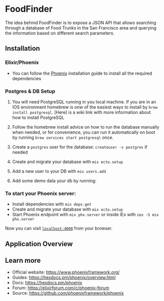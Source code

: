 # FoodFinder
The idea behind FoodFinder is to expose a JSON API  that allows searching through a database of Food Trunks in the San Francisco area and querying the information based on different search parameters. 

## Installation 

### Elixir/Phoenix
  * You can follow the [Phoenix](https://hexdocs.pm/phoenix/installation.html) installation guide to install all the required dependencies 

### Postgres & DB Setup

1. You will need PostgreSQL running in you local machine. If you are in an IOS environment homebrew is onw of the easiest ways to install by `brew install postgresql`. [Here] is a wiki link with more information about how to install PostgreSQL

2. Follow the homebrew install advice on how to run the database manually when needed, or for convenience, you can run it automatically on boot by running `brew services start postgresql` once.

3. Create a `postgres` user for the database: `createuser -s postgres` if needed 

4. Create and migrate your database with `mix ecto.setup`

5. Add a new user to your DB with `mix users.add`

6. Add some demo data your db by running:

### To start your Phoenix server:

  * Install dependencies with `mix deps.get`
  * Create and migrate your database with `mix ecto.setup`
  * Start Phoenix endpoint with `mix phx.server` or inside IEx with `iex -S mix phx.server` 

Now you can visit [`localhost:4000`](http://localhost:4000) from your browser.

## Application Overview

## Learn more

  * Official website: https://www.phoenixframework.org/
  * Guides: https://hexdocs.pm/phoenix/overview.html
  * Docs: https://hexdocs.pm/phoenix
  * Forum: https://elixirforum.com/c/phoenix-forum
  * Source: https://github.com/phoenixframework/phoenix
